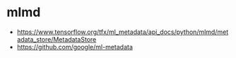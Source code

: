 mlmd
====

- https://www.tensorflow.org/tfx/ml_metadata/api_docs/python/mlmd/metadata_store/MetadataStore
- https://github.com/google/ml-metadata
